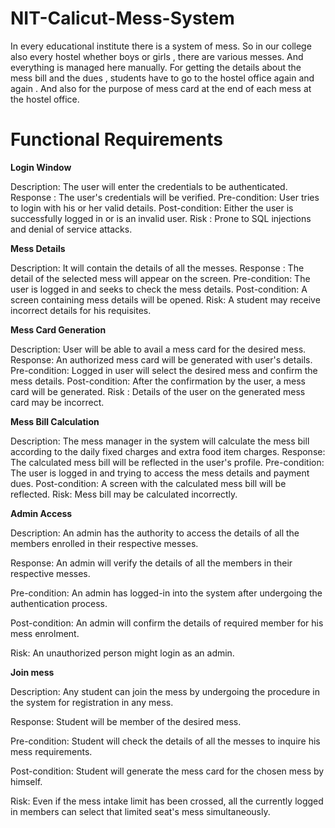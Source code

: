 # NIT-Calicut-Mess-System

In every educational institute there is a system of mess. So in our college also every hostel
whether boys or girls , there are various messes. And everything is managed here manually.
For getting the details about the mess bill and the dues , students have to go to the hostel
office again and again . And also for the purpose of mess card at the end of each mess at the
hostel office.

# Functional Requirements
**Login Window**

Description: The user will enter the credentials to be authenticated.
Response : The user's credentials will be verified.
Pre-condition: User tries to login with his or her valid details.
Post-condition: Either the user is successfully logged in or is an invalid user.
Risk : Prone to SQL injections and denial of service attacks.

**Mess Details**

Description: It will contain the details of all the messes.
Response : The detail of the selected mess will appear on the screen.
Pre-condition: The user is logged in and seeks to check the mess details.
Post-condition: A screen containing mess details will be opened.
Risk: A student may receive incorrect details for his requisites.

**Mess Card Generation**

Description: User will be able to avail a mess card for the desired mess.
Response: An authorized mess card will be generated with user's details.
Pre-condition: Logged in user will select the desired mess and confirm the mess details.
Post-condition: After the confirmation by the user, a mess card will be generated.
Risk : Details of the user on the generated mess card may be incorrect.

**Mess Bill Calculation**

Description: The mess manager in the system will calculate the mess bill according to the
daily fixed charges and extra food item charges.
Response: The calculated mess bill will be reflected in the user's profile.
Pre-condition: The user is logged in and trying to access the mess details and payment dues.
Post-condition: A screen with the calculated mess bill will be reflected.
Risk: Mess bill may be calculated incorrectly.

**Admin Access**

Description: An admin has the authority to access the details of all the members enrolled in
their respective messes.

Response: An admin will verify the details of all the members in their respective messes.

Pre-condition: An admin has logged-in into the system after undergoing the authentication
process.

Post-condition: An admin will confirm the details of required member for his mess
enrolment.

Risk: An unauthorized person might login as an admin.

**Join mess**

Description: Any student can join the mess by undergoing the procedure in the system for
registration in any mess.

Response: Student will be member of the desired mess.

Pre-condition: Student will check the details of all the messes to inquire his mess
requirements.

Post-condition: Student will generate the mess card for the chosen mess by himself.

Risk: Even if the mess intake limit has been crossed, all the currently logged in members can
select that limited seat's mess simultaneously.
